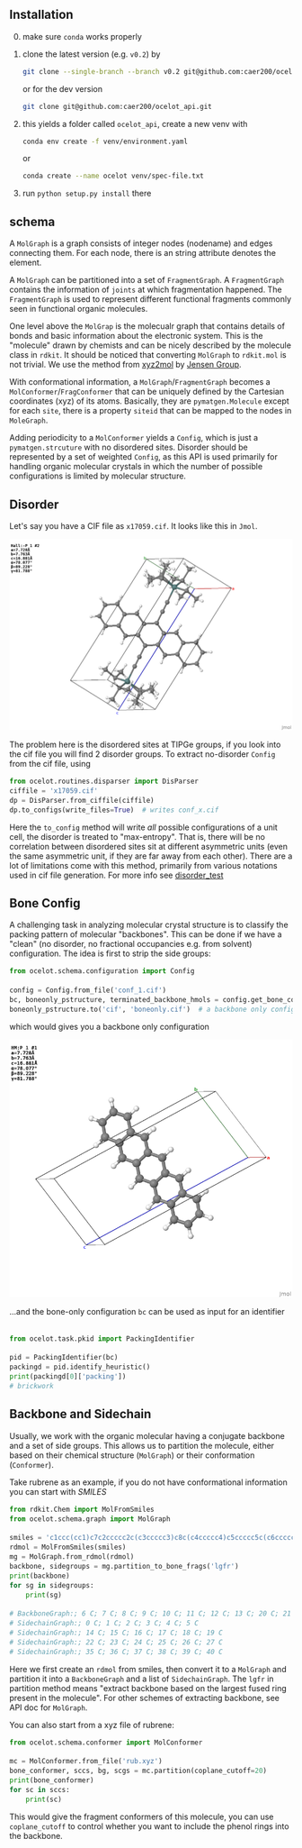 
## Installation
0. make sure `conda` works properly
1. clone the latest version (e.g. `v0.2`) by 
    ```bash
    git clone --single-branch --branch v0.2 git@github.com:caer200/ocelot_api.git
    ```
   or for the dev version
   ```bash
   git clone git@github.com:caer200/ocelot_api.git
   ```
   
2. this yields a folder called `ocelot_api`, create a new venv with
    ```bash
    conda env create -f venv/environment.yaml
    ``` 
   or
   ```bash
   conda create --name ocelot venv/spec-file.txt
   ```
3. run `python setup.py install` there

## schema

A `MolGraph` is a graph consists of integer nodes (nodename) and edges connecting them.
For each node, there is an string attribute denotes the element.

A `MolGraph` can be partitioned into a set of `FragmentGraph`. A `FragmentGraph` contains
the information of `joints` at which fragmentation happened. The `FragmentGraph` is
used to represent different functional fragments commonly seen in functional organic
molecules.

One level above the `MolGrap` is the molecualr graph that contains
 details of bonds and basic information about the electronic system.
This is the "molecule" drawn by chemists and 
can be nicely described by the molecule class in `rdkit`. It should be noticed that
converting `MolGraph` to `rdkit.mol` is not trivial. 
We use the method from [xyz2mol](https://github.com/jensengroup/xyz2mol) by 
[Jensen Group](https://github.com/jensengroup).

With conformational information, a `MolGraph`/`FragmentGraph`
 becomes a `MolConformer`/`FragConformer` that can
be uniquely defined by the Cartesian coordinates (xyz) of its atoms. Basically, 
they are `pymatgen.Molecule` except for each `site`, there is a property `siteid`
that can be mapped to the nodes in `MoleGraph`. 

Adding periodicity to a `MolConformer` yields a `Config`, which is just a 
`pymatgen.strcuture` with no disordered sites. Disorder should be represented by
a set of weighted `Config`, as this API is used primarily for 
handling organic molecular crystals in which the number of possible configurations is limited
by molecular structure.

## Disorder

Let's say you have a CIF file as `x17059.cif`. It looks like this in `Jmol`.

![tipgebw][tipgebw_jmol]

[tipgebw_jmol]: ./tipgebw.png

The problem here is the disordered sites at TIPGe groups, 
if you look into the cif file you will find 2 disorder groups. 
To extract no-disorder `Config` from the cif file, using
```python
from ocelot.routines.disparser import DisParser
ciffile = 'x17059.cif'
dp = DisParser.from_ciffile(ciffile)
dp.to_configs(write_files=True)  # writes conf_x.cif 
```

Here the `to_config` method will write *all* possible configurations of a unit cell,
the disorder is treated to "max-entropy". That is, there will be no correlation 
between disordered sites sit at different asymmetric units
 (even the same asymmetric unit, if they are far away from each other).
 There are a lot of limitations come with this method, primarily from various
  notations used in cif file generation. For more info see [disorder_test](../tests/disorder_test)

##  Bone Config

A challenging task in analyzing molecular crystal structure is to classify
the packing pattern of molecular "backbones". This can be done if we have a
"clean" (no disorder, no fractional occupancies e.g. from solvent) configuration.
The idea is first to strip the side groups:
```python
from ocelot.schema.configuration import Config

config = Config.from_file('conf_1.cif')
bc, boneonly_pstructure, terminated_backbone_hmols = config.get_bone_config()
boneonly_pstructure.to('cif', 'boneonly.cif')  # a backbone only configuration
```
which would gives you a backbone only configuration 

![tipgebw][tipgebw_bone]

[tipgebw_bone]: ./boneonly.png

...and the bone-only configuration `bc` can be used as input for an identifier
```python

from ocelot.task.pkid import PackingIdentifier

pid = PackingIdentifier(bc)
packingd = pid.identify_heuristic()
print(packingd[0]['packing'])
# brickwork
```

## Backbone and Sidechain

Usually, we work with the organic molecular having a conjugate backbone and a set 
of side groups. This allows us to partition the molecule, either based on their
chemical structure (`MolGraph`) or their conformation (`Conformer`). 

Take rubrene as an example, if you do not have conformational information you
can start with *SMILES* 
```python
from rdkit.Chem import MolFromSmiles
from ocelot.schema.graph import MolGraph

smiles = 'c1ccc(cc1)c7c2ccccc2c(c3ccccc3)c8c(c4ccccc4)c5ccccc5c(c6ccccc6)c78'
rdmol = MolFromSmiles(smiles)
mg = MolGraph.from_rdmol(rdmol)
backbone, sidegroups = mg.partition_to_bone_frags('lgfr')
print(backbone)
for sg in sidegroups:
    print(sg)

# BackboneGraph:; 6 C; 7 C; 8 C; 9 C; 10 C; 11 C; 12 C; 13 C; 20 C; 21 C; 28 C; 29 C; 30 C; 31 C; 32 C; 33 C; 34 C; 41 C
# SidechainGraph:; 0 C; 1 C; 2 C; 3 C; 4 C; 5 C
# SidechainGraph:; 14 C; 15 C; 16 C; 17 C; 18 C; 19 C
# SidechainGraph:; 22 C; 23 C; 24 C; 25 C; 26 C; 27 C
# SidechainGraph:; 35 C; 36 C; 37 C; 38 C; 39 C; 40 C
```
Here we first create an `rdmol` from smiles, then convert it to a `MolGraph` and
partition it into a `BackboneGraph` and a list of `SidechainGraph`. The `lgfr` in
partition method means "extract backbone based on the largest fused ring present
in the molecule". For other schemes of extracting backbone, see API doc for `MolGraph`.

You can also start from a xyz file of rubrene:
```python
from ocelot.schema.conformer import MolConformer

mc = MolConformer.from_file('rub.xyz')
bone_conformer, sccs, bg, scgs = mc.partition(coplane_cutoff=20)
print(bone_conformer)
for sc in sccs:
    print(sc)
```
This would give the fragment conformers of this molecule, you can use `coplane_cutoff`
to control whether you want to include the phenol rings into the backbone.


